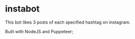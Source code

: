 # instabot
This bot likes 3 posts of each specified hashtag on instagram.

Built with NodeJS and Puppeteer;
